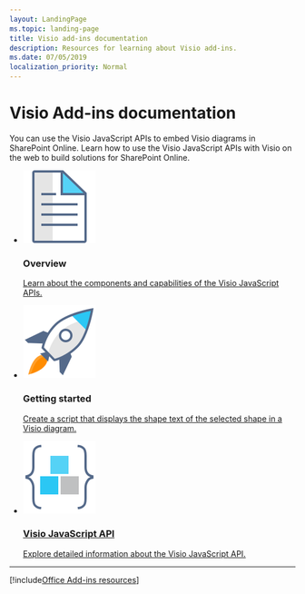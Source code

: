 ```yaml
---
layout: LandingPage
ms.topic: landing-page
title: Visio add-ins documentation
description: Resources for learning about Visio add-ins.
ms.date: 07/05/2019
localization_priority: Normal
---
```


# Visio Add-ins documentation

You can use the Visio JavaScript APIs to embed Visio diagrams in SharePoint Online. Learn how to use the Visio JavaScript APIs with Visio on the web to build solutions for SharePoint Online. 

<ul class="panelContent cardsF cols cols3">
    <li>
        <div class="cardSize">
            <div class="cardPadding">
                <div class="card">
                    <div class="cardImageOuter">
                        <div class="cardImage">
                            <img src="../images/index-landing-page/i_article.svg" alt="Overview" />
                        </div>
                    </div>
                    <div class="cardText">
                        <h3>Overview</h3>
                        <p><a href="../reference/overview/visio-javascript-reference-overview.md">Learn about the components and capabilities of the Visio JavaScript APIs.</a></p>
                    </div>
                </div>
            </div>
        </div>
    </li>
    <li>
        <div class="cardSize">
            <div class="cardPadding">
                <div class="card">
                    <div class="cardImageOuter">
                        <div class="cardImage">
                            <img src="../images/index-landing-page/i_get-started.svg" alt="Getting started" />
                        </div>
                    </div>
                    <div class="cardText">
                        <h3>Getting started</h3>
                        <p><a href="../reference/overview/visio-javascript-reference-overview.md#get-started">Create a script that displays the shape text of the selected shape in a Visio diagram.</p>
                    </div>
                </div>
            </div>
        </div>
    </li>
    <li>
        <div class="cardSize">
            <div class="cardPadding">
                <div class="card">
                    <div class="cardImageOuter">
                        <div class="cardImage">
                            <img src="../images/index-landing-page/i_code-blocks.svg" alt="Visio JavaScript API" />
                        </div>
                    </div>
                    <div class="cardText">
                        <h3>Visio JavaScript API</h3>
                        <p><a href="/javascript/api/visio">Explore detailed information about the Visio JavaScript API.</a></p>
                    </div>
                </div>
            </div>
        </div>
    </li>
</ul>

---

[!include[Office Add-ins resources](../includes/landing-page-resources-no-script-lab.md)]
